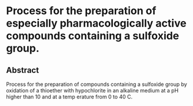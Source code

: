 # Process for the preparation of especially pharmacologically active compounds containing a sulfoxide group.

## Abstract
Process for the preparation of compounds containing a sulfoxide group by oxidation of a thioether with hypochlorite in an alkaline medium at a pH higher than 10 and at a temp erature from 0 to 40 C.